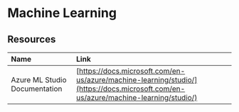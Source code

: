# Machine Learning

## Resources

| Name | Link |
| :--- | :--- |
| Azure ML Studio Documentation | [https://docs.microsoft.com/en-us/azure/machine-learning/studio/](https://docs.microsoft.com/en-us/azure/machine-learning/studio/) |



